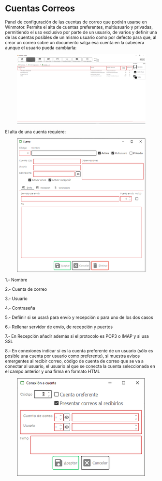# Cuentas Correos

Panel de configuración de las cuentas de correo que podrán usarse en Winmotor. Permite el alta de cuentas preferentes, multiusuario y privadas, permitiendo el uso exclusivo por parte de un usuario, de varios y definir una de las cuentas posibles de un mismo usuario como por defecto para que, al crear un correo sobre un documento salga esa cuenta en la cabecera aunque el usuario pueda cambiarla:

<figure><img src="../../.gitbook/assets/imagen (19).png" alt=""><figcaption></figcaption></figure>

El alta de una cuenta requiere:

<figure><img src="../../.gitbook/assets/imagen (52).png" alt=""><figcaption></figcaption></figure>

1.- Nombre

2.- Cuenta de correo

3.- Usuario

4.- Contraseña

5.- Defiinir si se usará para envío y recepción o para uno de los dos casos

6.- Rellenar servidor de envío, de recepción y puertos

7.- En Recepción añadir además si el protocolo es POP3 o IMAP y si usa SSL

8.- En conexiones indicar si es la cuenta preferente de un usuario (sólo es posible una cuenta por usuario como preferente), si muestra avisos emergentes al recibir correo, código de cuenta de correo que se va a conectar al usuario, el usuario al que se conecta la cuenta seleccionada en el campo anterior y una firma en formato HTML

<figure><img src="../../.gitbook/assets/imagen (1).png" alt=""><figcaption></figcaption></figure>
